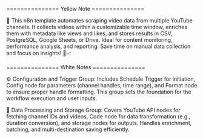 =============== Yellow Note ===============

📌 This n8n template automates scraping video data from multiple YouTube channels. It collects videos within a customizable time window, enriches them with metadata like views and likes, and stores results in CSV, PostgreSQL, Google Sheets, or Drive. Ideal for content monitoring, performance analysis, and reporting. Save time on manual data collection and focus on insights! 🎥📈

=============== White Notes ===============

⚙️ Configuration and Trigger Group: Includes Schedule Trigger for initiation, Config node for parameters (channel handles, time range), and Format node to ensure proper handle formatting. This group sets the foundation for the workflow execution and user inputs.

🔄 Data Processing and Storage Group: Covers YouTube API nodes for fetching channel IDs and videos, Code node for data transformation (e.g., duration conversion), and storage nodes for outputs. Handles enrichment, batching, and multi-destination saving efficiently.